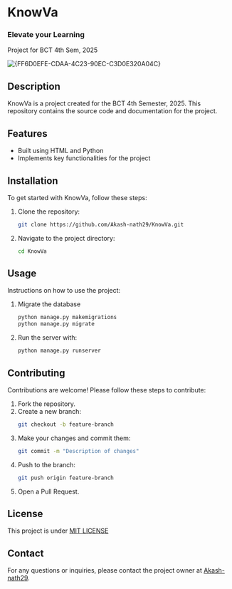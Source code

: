 # KnowVa
### Elevate your Learning

Project for BCT 4th Sem, 2025

![{FF6D0EFE-CDAA-4C23-90EC-C3D0E320A04C}](https://github.com/user-attachments/assets/442a83fc-d968-442c-b325-781ddd62529b)

## Description

KnowVa is a project created for the BCT 4th Semester, 2025. This repository contains the source code and documentation for the project.

## Features

- Built using HTML and Python
- Implements key functionalities for the project

## Installation

To get started with KnowVa, follow these steps:

1. Clone the repository:
    ```bash
    git clone https://github.com/Akash-nath29/KnowVa.git
    ```
2. Navigate to the project directory:
    ```bash
    cd KnowVa
    ```

## Usage

Instructions on how to use the project:

1. Migrate the database
   ```bash
   python manage.py makemigrations
   python manage.py migrate
   ```
3. Run the server with:
    ```bash
    python manage.py runserver
    ```

## Contributing

Contributions are welcome! Please follow these steps to contribute:

1. Fork the repository.
2. Create a new branch:
    ```bash
    git checkout -b feature-branch
    ```
3. Make your changes and commit them:
    ```bash
    git commit -m "Description of changes"
    ```
4. Push to the branch:
    ```bash
    git push origin feature-branch
    ```
5. Open a Pull Request.

## License

This project is under [MIT LICENSE](LICENSE)

## Contact

For any questions or inquiries, please contact the project owner at [Akash-nath29](https://github.com/Akash-nath29).

